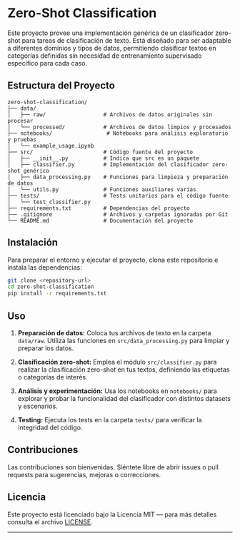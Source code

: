 # Zero-Shot Classification

Este proyecto provee una implementación genérica de un clasificador zero-shot para tareas de clasificación de texto. Está diseñado para ser adaptable a diferentes dominios y tipos de datos, permitiendo clasificar textos en categorías definidas sin necesidad de entrenamiento supervisado específico para cada caso.

## Estructura del Proyecto

```
zero-shot-classification/
├── data/
│   ├── raw/                  # Archivos de datos originales sin procesar
│   └── processed/            # Archivos de datos limpios y procesados
├── notebooks/                 # Notebooks para análisis exploratorio y pruebas
│   └── example_usage.ipynb
├── src/                      # Código fuente del proyecto
│   ├── __init__.py           # Indica que src es un paquete
│   ├── classifier.py         # Implementación del clasificador zero-shot genérico
│   ├── data_processing.py    # Funciones para limpieza y preparación de datos
│   └── utils.py              # Funciones auxiliares varias
├── tests/                    # Tests unitarios para el código fuente
│   └── test_classifier.py
├── requirements.txt          # Dependencias del proyecto
├── .gitignore                # Archivos y carpetas ignoradas por Git
└── README.md                 # Documentación del proyecto
```

## Instalación

Para preparar el entorno y ejecutar el proyecto, clona este repositorio e instala las dependencias:

```bash
git clone <repository-url>
cd zero-shot-classification
pip install -r requirements.txt
```

## Uso

1. **Preparación de datos:** Coloca tus archivos de texto en la carpeta `data/raw`. Utiliza las funciones en `src/data_processing.py` para limpiar y preparar los datos.

2. **Clasificación zero-shot:** Emplea el módulo `src/classifier.py` para realizar la clasificación zero-shot en tus textos, definiendo las etiquetas o categorías de interés.

3. **Análisis y experimentación:** Usa los notebooks en `notebooks/` para explorar y probar la funcionalidad del clasificador con distintos datasets y escenarios.

4. **Testing:** Ejecuta los tests en la carpeta `tests/` para verificar la integridad del código.

## Contribuciones

Las contribuciones son bienvenidas. Siéntete libre de abrir issues o pull requests para sugerencias, mejoras o correcciones.

## Licencia

Este proyecto está licenciado bajo la Licencia MIT — para más detalles consulta el archivo [LICENSE](LICENSE).

---
